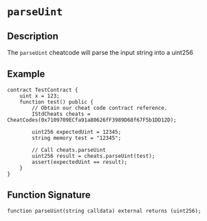 # `parseUint`

## Description

The `parseUint` cheatcode will parse the input string into a uint256

## Example

```solidity
contract TestContract {
    uint x = 123;
    function test() public {
        // Obtain our cheat code contract reference.
        IStdCheats cheats = CheatCodes(0x7109709ECfa91a80626fF3989D68f67F5b1DD12D);

        uint256 expectedUint = 12345;
        string memory test = "12345";

        // Call cheats.parseUint
        uint256 result = cheats.parseUint(test);
        assert(expectedUint == result);
    }
}
```

## Function Signature

```solidity
function parseUint(string calldata) external returns (uint256);
```
